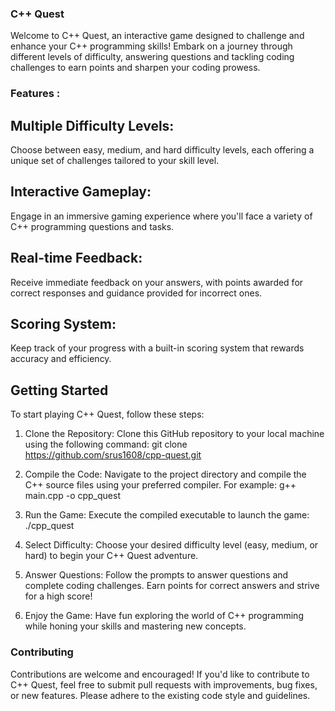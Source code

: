 ### C++ Quest
Welcome to C++ Quest, an interactive game designed to challenge and enhance your C++ programming skills! Embark on a journey through different levels of difficulty, 
answering questions and tackling coding challenges to earn points and sharpen your coding prowess.

### Features :
## Multiple Difficulty Levels: 
Choose between easy, medium, and hard difficulty levels, each offering a unique set of challenges tailored to your skill level.

## Interactive Gameplay:
Engage in an immersive gaming experience where you'll face a variety of C++ programming questions and tasks.

## Real-time Feedback: 
Receive immediate feedback on your answers, with points awarded for correct responses and guidance provided for incorrect ones.

## Scoring System: 
Keep track of your progress with a built-in scoring system that rewards accuracy and efficiency.

## Getting Started
To start playing C++ Quest, follow these steps:
1. Clone the Repository: Clone this GitHub repository to your local machine using the following command:
   git clone https://github.com/srus1608/cpp-quest.git

2. Compile the Code: Navigate to the project directory and compile the C++ source files using your preferred compiler. For example:
   g++ main.cpp -o cpp_quest
3. Run the Game: Execute the compiled executable to launch the game:
   ./cpp_quest
4. Select Difficulty: Choose your desired difficulty level (easy, medium, or hard) to begin your C++ Quest adventure.

5. Answer Questions: Follow the prompts to answer questions and complete coding challenges. Earn points for correct answers and strive for a high score!

6. Enjoy the Game: Have fun exploring the world of C++ programming while honing your skills and mastering new concepts.

 ### Contributing
Contributions are welcome and encouraged! If you'd like to contribute to C++ Quest, feel free to submit pull requests with improvements, 
bug fixes, or new features. Please adhere to the existing code style and guidelines.

